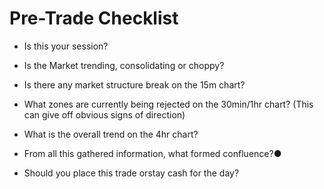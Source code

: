 # Pre-Trade Checklist

- Is this your session?

- Is the Market trending, consolidating or choppy?

- Is there any market structure break on the 15m chart?

- What zones are currently being rejected on the 30min/1hr chart? (This can give off obvious signs of direction)

- What is the overall trend on the 4hr chart? 

- From all this gathered information, what formed confluence?●

- Should you place this trade orstay cash for the day?
